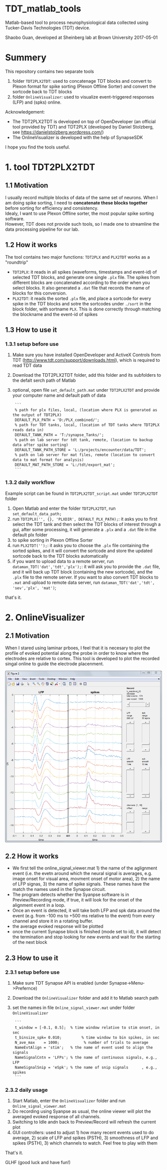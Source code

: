 # TDT_matlab_tools 


Matlab-based tool to process neurophysiological data collected using Tucker-Davis Technologies (TDT) device.

Shaobo Guan, developed at Sheinberg lab at Brown University
2017-05-01

# Summery

This repository contains two separate tools

1. folder `TDT2PLX2TDT`: used to concatenage TDT blocks and convert to Plexon format for spike sorting (Plexon Offline Sorter) and convert the sortcode back to TDT blocks
2. folder `OnlineVisualizer`: used to visualize event-triggered responses (LFP) and (spks) online.

Acknowledgement:
* The TDT2PLX2TDT is developed on top of OpenDeveloper (an official tool provided by TDT) and TDT2PLX (developed by Daniel Stolzberg, see https://danielstolzberg.wordpress.com/)
* The OnlineVisualizer is developed with the help of SynapseSDK

I hope you find the tools useful.

# 1. tool TDT2PLX2TDT

## 1.1 Motivation

I usually record multiple blocks of data of the same set of neurons.  When I am doing spike sorting, I need to **concatenate these blocks together** before sorting for efficiency and consistency.  
Idealy, I want to use Plexon Offline sorter, the most popular spike sorting software.  
However, TDT does not provide such tools, so I made one to streamline the data processing pipeline for our lab.

## 1.2 How it works

The tool contains two major functions: `TDT2PLX` and `PLX2TDT` works as a "roundtrip"

* `TDT2PLX`: it reads in all spikes (waveforms, timestamps and event-id) of selected TDT blocks, and generate one single `.plx` file.  The spikes from different blocks are concatenated according to the order when you select blocks.  It also generated a `.dat` file that records the name of blocks for this conversion.
* `PLX2TDT`: it reads the sorted `.plx` file, and place a sortcode for every spike in the TDT blocks and sotre the sortcodes under `./sort` in the block folder, with sortname `PLX`.  This is done correctly through matching the blockname and the event-id of spikes

## 1.3 How to use it

### 1.3.1 setup before use

1. Make sure you have installed OpenDeveloper and ActiveX Controls from TDT (http://www.tdt.com/support/downloads.html), which is required to read TDT data
2. Download the TDT2PLX2TDT folder, add this folder and its subfolders to the defalt serch path of Matlab
3. optional, open file `set_default_path.mat` under `TDT2PLX2TDT` and provide your computer name and default path of data

        ```
        % path for plx files, local, (location where PLX is generated as the output of TDT2PLX)
        DEFAULT_PLX_PATH = 'D:/PLX_combined/';  
        % path for TDT tanks, local, (location of TDT tanks where TDT2PLX reads data in)
        DEFAULT_TANK_PATH = 'T:/synapse_Tanks/'; 
        % path on lab server for tdt tank, remote, (location to backup data after spike sorting)
        DEFAULT_TANK_PATH_STORE = 'L:/projects/encounter/data/TDT';
        % path on lab server for mat files, remote (location to convert data to mat format for analysis)
        DEFAULT_MAT_PATH_STORE = 'L:/tdt/export_mat';
        ```

### 1.3.2 daily workflow

Example script can be found in `TDT2PLX2TDT_script.mat` under `TDT2PLX2TDT` folder

1. Open Matlab and enter the folder `TDT2PLX2TDT`, run `set_default_data_path;`
2. run `TDT2PLX('', {}, 'PLXDIR', DEFAULT_PLX_PATH);`: it asks you to first select the TDT tank and then select the TDT blocks of interest through a gui, after some processing, it will generate a `.plx` and a `.dat` file in the default plx folder
3. to spike sorting in Plexon Offline Sorter
3. run `PLX2TDT('');`: it asks you to choose the `.plx` file containing the sorted spikes, and it will convert the sortcode and store the updated sortcode back to the TDT blocks automatically
4. if you want to upload data to a remote server, run `dataman_TDT('dat','tdt','plx');`: it will ask you to provide the `.dat` file, and it will back up TDT block (containing the new sortcode), and the `.plx` file to the remote server.  If you want to also convert TDT blocks to `.mat` and upload to remote data server, run `dataman_TDT('dat','tdt', 'sev','plx', 'mat')`;

that's it.

# 2. OnlineVisualizer

## 2.1 Motivation

When I stared using laminar prboes, I feel that it is necesary to plot the profile of evoked potential along the probe in order to know where the electrodes are relative to cortex.  This tool is developed to plot the recorded singal online to guide the electrode placenment.

![Alt text](./OnlineVisualizer/example_figure_for_this_gui.PNG?raw=true "example profile of a laminar probe")


## 2.2 How it works

* We first tell the online_signal_viewer.mat 1) the name of the aglignment event (i.e. the evetn around which the neural signal is averages, e.g. image onset for visual area, movment onset of motor area), 2) the name of LFP signas, 3) the name of spike signals.  These names have the match the names used in the Synapse circuit.
* The program detects whether the Syanpse software is in Preview/Recording mode, if true, it will look for the onset of the alignment event in a loop.
* Once an event is detected, it will take both LFP and spk data around the event (e.g. from -100 ms to +500 ms relative to the event) from every channel and store it in a rotating buffer.
* the average evoked response will be plotted 
* once the current Synapse block is finished (mode set to id), it will detect the termination and stop looking for new events and wait for the starting of the next block

## 2.3 How to use it

### 2.3.1 setup before use

1. Make sure TDT Synapse API is enabled (under Synapse->Menu->Prefernce)
2. Download the `OnlineVisualizer` folder and add it to Matlab search path
3. set the names in file `Online_signal_viewer.mat` under folder `OnlineVisualizer`

        ```
        t_window = [-0.1, 0.5];  % time window relative to stim onset, in sec
        t_binsize_spk= 0.010;         % time window to bin spikes, in sec
        N_ave_max    = 1000;           % number of trials to average
        NameEvtAlign = 'stim';   % the name of event used to align the signals
        NameSignalCntn = 'LFPs'; % the name of continuous signals, e.g., LFP
        NameSignalSnip = 'eSpk'; % the name of snip signals      , e.g., spikes
        ```

### 2.3.2 daily usage

1. Start Matlab, enter the `OnlineVisualizer` folder and run `Online_signal_viewer.mat`
2. Do recording using Syanpse as usual, the online viewer will plot the averaged evoked response of all channels.
3. Switching to Idle andn back to Preview/Record will refresh the current plot
4. GUI controllers: used to adjust 1) how many recent events used to do average, 2) scale of LFP and spikes (PSTH), 3) smoothness of LFP and spikes (PSTH), 3) which channels to watch.  Feel free to play with them

That's it.


GLHF (good luck and have fun!)







